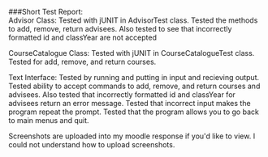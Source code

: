 ###Short Test Report:  
Advisor Class: Tested with jUNIT in AdvisorTest class. Tested the methods to add, remove, return advisees. 
Also tested to see that incorrectly formatted id and classYear are not accepted

CourseCatalogue Class: Tested with jUNIT in CourseCatalogueTest class. Tested for add, remove, and return courses.

Text Interface: Tested by running and putting in input and recieving output. 
Tested ability to accept commands to add, remove, and return courses and advisees.
Also tested that incorrectly formatted id and classYear for advisees return an error message.
Tested that incorrect input makes the program repeat the prompt.
Tested that the program allows you to go back to main menus and quit.

Screenshots are uploaded into my moodle response if you'd like to view. I could not understand how to upload screenshots.